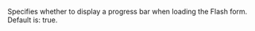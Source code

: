 Specifies whether to display a progress bar when
            loading the Flash form. Default is: true.